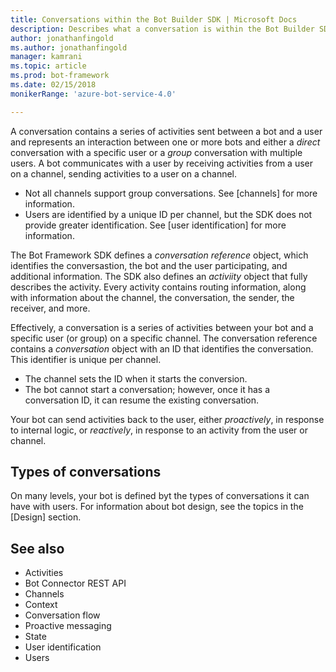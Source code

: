```yaml
---
title: Conversations within the Bot Builder SDK | Microsoft Docs
description: Describes what a conversation is within the Bot Builder SDK.
author: jonathanfingold
ms.author: jonathanfingold
manager: kamrani
ms.topic: article
ms.prod: bot-framework
ms.date: 02/15/2018
monikerRange: 'azure-bot-service-4.0'

---
```


A conversation contains a series of activities sent between a bot and a user and represents an interaction between one or more bots and either a _direct_ conversation with a specific user or a _group_ conversation with multiple users.
A bot communicates with a user by receiving activities from a user on a channel, sending activities to a user on a channel.

- Not all channels support group conversations. See [channels] for more information.
- Users are identified by a unique ID per channel, but the SDK does not provide greater identification. See [user identification] for more information.

The Bot Framework SDK defines a _conversation reference_ object, which identifies the conversastion, the bot and the user participating, and additional information.
The SDK also defines an _activiity_ object that fully describes the activity.
Every activity contains routing information, along with information about the channel, the conversation, the sender, the receiver, and more.

Effectively, a conversation is a series of activities between your bot and a specific user (or group) on a specific channel.
The conversation reference contains a _conversation_ object with an ID that identifies the conversation. This identifier is unique per channel. 
- The channel sets the ID when it starts the conversion.
- The bot cannot start a conversation; however, once it has a conversation ID, it can resume the existing conversation.

Your bot can send activities back to the user, either _proactively_, in response to internal logic, or _reactively_, in response to an activity from the user or channel.

## Types of conversations

On many levels, your bot is defined byt the types of conversations it can have with users. 
For information about bot design, see the topics in the [Design] section.

## See also

- Activities
- Bot Connector REST API
- Channels
- Context
- Conversation flow
- Proactive messaging
- State
- User identification
- Users
